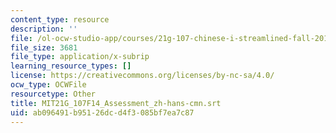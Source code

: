 ```yaml
---
content_type: resource
description: ''
file: /ol-ocw-studio-app/courses/21g-107-chinese-i-streamlined-fall-2014/ab096491b95126dcd4f3085bf7ea7c87_MIT21G_107F14_Assessment_zh-hans-cmn.srt
file_size: 3681
file_type: application/x-subrip
learning_resource_types: []
license: https://creativecommons.org/licenses/by-nc-sa/4.0/
ocw_type: OCWFile
resourcetype: Other
title: MIT21G_107F14_Assessment_zh-hans-cmn.srt
uid: ab096491-b951-26dc-d4f3-085bf7ea7c87
---
```

